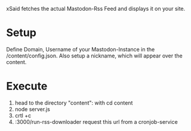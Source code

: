 xSaid fetches the actual Mastodon-Rss Feed and displays it on your site. 

# Setup
Define Domain, Username of your Mastodon-Instance in the /content/config.json. 
Also setup a nickname, which will appear over the content.
# Execute
1. head to the directory "content": with cd content
2. node server.js
3. crtl +c 
4. :3000/run-rss-downloader request this url from a cronjob-service
 